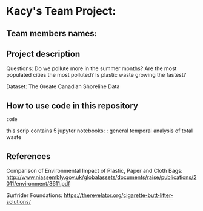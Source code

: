 # Kacy's Team Project: <Spatial and Temporal Analysis of  Shoreline Cleanup Data>

## Team members names:

## Project description

Questions:
Do we pollute more in the summer months?
Are the most populated cities the most polluted?
Is plastic waste growing the fastest? 

Dataset:
The Greate Canadian Shoreline Data

## How to use code in this repository
    code
this scrip contains 5 jupyter notebooks:
<Temporal analysis of total waste amount by year.ipynb>: general temporal analysis of total waste

 
## References
Comparison of Environmental Impact of Plastic, Paper and Cloth Bags: http://www.niassembly.gov.uk/globalassets/documents/raise/publications/2011/environment/3611.pdf

Surfrider Foundations: 
https://therevelator.org/cigarette-butt-litter-solutions/
